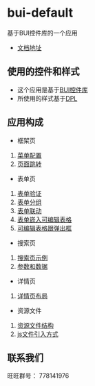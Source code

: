 bui-default
===========

基于BUI控件库的一个应用
- [文档地址](http://www.builive.com) 

## 使用的控件和样式

- 这个应用是基于[BUI控件库](https://github.com/dxq613/bui)
- 所使用的样式基于[DPL](http://www.builive.com/base/index.php)

## 应用构成

- 框架页

 1. [菜单配置](http://www.builive.com/apps/default/main.php#menu/main-menu)
 2. [页面跳转](http://www.builive.com/apps/default/main.php#menu/quick)

- 表单页
 1. [表单验证](http://www.builive.com/apps/default/main.php#form/valid)
 2. [表单分组](http://www.builive.com/apps/default/main.php#form/group)
 3. [表单联动](http://www.builive.com/apps/default/main.php#form/depends)
 4. [表单嵌入可编辑表格](http://www.builive.com/apps/default/main.php#form/form-grid)
 5. [可编辑表格跟弹出框](http://www.builive.com/apps/default/main.php#form/form-dialog-grid)

- 搜索页
 1. [搜索页示例](http://www.builive.com/apps/default/main.php#search/example)
 2. [参数和数据](http://www.builive.com/apps/default/main.php#search/config)

- 详情页
 1. [详情页布局](http://www.builive.com/apps/default/main.php#detail/example)

- 资源文件
 1. [资源文件结构](http://www.builive.com/apps/default/main.php#menu/resource)
 2. [js文件引入方式](http://www.builive.com/apps/default/main.php#menu/loader)

## 联系我们

旺旺群号： 778141976


